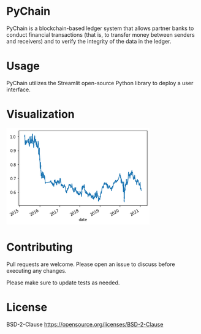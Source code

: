 # PyChain

PyChain is a blockchain-based ledger system that allows partner banks to conduct financial transactions (that is, to transfer money between senders and receivers) and to verify the integrity of the data in the ledger.

# Usage

PyChain utilizes the Streamlit open-source Python library to deploy a user interface.

# Visualization

![alt text](https://github.com/GGCorrochano/ML_Trading_Bot/blob/main/Strategy_Returns_plot.png?raw=true)

# Contributing

Pull requests are welcome. Please open an issue to discuss before executing any changes.

Please make sure to update tests as needed.

# License
BSD-2-Clause https://opensource.org/licenses/BSD-2-Clause

